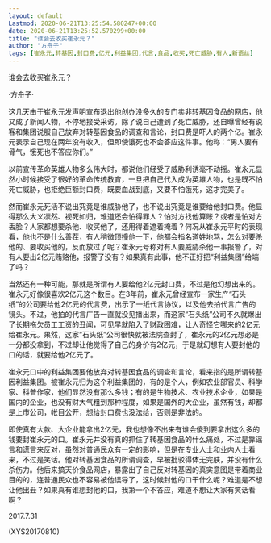 ```yaml
---
layout: default
Lastmod: 2020-06-21T13:25:54.580247+00:00
date: 2020-06-21T13:25:52.570299+00:00
title: "谁会去收买崔永元？"
author: "方舟子"
tags: [崔永元,转基因,封口费,亿元,利益集团,代言,食品,收买,死亡威胁,有人,新语丝]
---
```


谁会去收买崔永元？

·方舟子·

这几天由于崔永元发声明宣布退出他创办没多久的专门卖非转基因食品的网店，他又成了新闻人物，不停地接受采访。除了说自己遭到了死亡威胁，还自曝曾经有说客和集团说服自己放弃对转基因食品的调查和言论，封口费是吓人的两个亿。崔永元表示自己现在两年没有收入，但即使饿死也不会答应这件事。他称：“男人要有骨气，饿死也不答应你们。”

以前宣传革命英雄人物多么伟大时，都说他们经受了威胁利诱毫不动摇。崔永元显然小时候接受了很好的革命传统教育，一旦把自己代入成为英雄人物，也是既不怕死亡威胁，也拒绝巨额封口费，既要血战到底，又要不怕饿死，这才完美了。

然而崔永元死活不说出究竟是谁威胁他了，也不说出究竟是谁要给他封口费。他显得那么大义凛然、视死如归，难道还会怕得罪人？怕对方找他算账？或者是怕对方丢脸？人家都想要杀他、收买他了，还用得着遮着掩着？何况从崔永元平时的表现看，他也不是什么善茬，有人稍微顶撞他一下，他都会指名道姓地骂，怎么对要杀他的、要收买他的，反而放过了呢？崔永元号称对有人要威胁杀他一事报警了，对有人要出2亿元贿赂他，报警了没有？如果真有此事，他不正好把“利益集团”给端了吗？

当然还有一种可能，那就是所谓有人要给他2亿元封口费，不过是他幻想出来的。崔永元好像很喜欢2亿元这个数目。在3年前，崔永元曾经宣布一家生产“石头纸”的公司要给他2亿元的代言费，出示了一纸代言协议，以及他去拍代言广告的镜头。不过，他拍的代言广告一直就没见播出来，而这家“石头纸”公司不久就爆出了长期拖欠员工工资的丑闻，可见早就陷入了财政困难，让人奇怪它哪来的2亿元给崔永元。果然，这家“石头纸”公司很快就被法院查封了，崔永元的2亿元想必是一分都没拿到，不过却让他觉得了自己的身价有2亿元，于是就幻想有人要封他的口的话，就要给他2亿元了。

崔永元口中的利益集团要他放弃对转基因食品的调查和言论，看来指的是所谓转基因利益集团。被崔永元归为这个利益集团的，有的是个人，例如农业部官员、科学家、科普作家，他们显然没有那么多钱；有的是生物技术、农业技术企业，如果是国内的企业，也没有财大气粗到那种程度，如果是国外的大企业，虽然有钱，却都是上市公司，帐目公开，想给封口费也没法给，否则是非法的。

即使真有大款、大企业能拿出2亿元，我也想像不出来有谁会傻到要拿出这么多的钱要封崔永元的口。崔永元并没有真的抓住了转基因食品的什么痛处，不过是靠谣言和谎言来反对，虽然对普通民众有一定的影响，但是在专业人士和业内人士看来，不过是笑话。他对转基因食品的所谓调查，早被批驳得体无完肤，并没有什么杀伤力。他后来搞天价食品网店，暴露出了自己反对转基因的真实意图是带着商业目的的，连普通民众也不容易被他误导了，这时候封他的口干什么呢？难道是不想让他出丑？如果真有谁想封他的口，我第一个不答应，难道不想让大家有笑话看啊？

2017.7.31

(XYS20170810)

